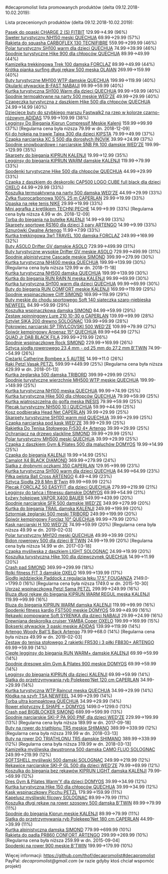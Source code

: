 #decapromolist lista promowanych produktów (delta 09.12.2018-10.02.2019):


Lista przecenionych produktów (delta 09.12.2018-10.02.2019):

[Pasek do opaski CHARGE 2 (S) FITBIT](http://www.decathlon.pl/pasek-do-opaski-charge-2-s-id_8405873.html) 129.99->4.99 (96%)  
[Sweter turystyczny NH150 męski QUECHUA](http://www.decathlon.pl/sweter-nh150-mski-id_8369522.html) 69.99->29.99 (57%)  
[Rakieta do squasha CARBOFLEX 130  TECNIFIBRE](http://www.decathlon.pl/rakieta-carboflex-130-id_8518676.html) 559.99->299.99 (46%)  
[Polar turystyczny SH100 warm dla dzieci QUECHUA](http://www.decathlon.pl/polar-sh100-warm-dla-dzieci-id_8504440.html) 74.99->39.99 (46%)  
[Spodnie turystyczne Hike 900 dla chłopców QUECHUA](http://www.decathlon.pl/spodnie-hike-900-2w1-chopcy-8-14-lat-id_8383262.html) 89.99->49.99 (44%)  
[Kamizelka trekkingowa Trek 100 damska FORCLAZ](http://www.decathlon.pl/kamizelka-trek-100-damska-id_8493035.html) 89.99->49.99 (44%)  
[Krótka pianka surfing długi rękaw 500 męska OLAIAN](http://www.decathlon.pl/krotka-pianka-dugi-rkaw-500-id_8383849.html) 269.99->159.99 (40%)  
[Buty turystyczne MH100 WTP damskie QUECHUA](http://www.decathlon.pl/buty-mh100-wtp-damskie-id_8397092.html) 199.99->119.99 (40%)  
[Okularki pływackie B-FAST NABAIJI](http://www.decathlon.pl/okularki-b-fast-id_8403599.html) 99.99->59.99 (40%)  
[Kurtka turystyczna SH100 Warm dla dzieci QUECHUA](http://www.decathlon.pl/kurtka-sh100-warm-dla-dzieci-id_8504377.html) 99.99->59.99 (40%)  
[Spodnie termoaktywne na narty 500 męskie WED'ZE](http://www.decathlon.pl/spodnie-termoaktywne-na-narty-500-mskie-id_8504256.html) 49.99->29.99 (40%)  
[Czapeczka turystyczna z daszkiem Hike 500 dla chłopców QUECHUA](http://www.decathlon.pl/czapka-z-daszkiem-hike500-kid-id_8353507.html) 24.99->14.99 (40%)  
[Dziecięce buty do szybkiego marszu Fastwalk2 na rzep w kolorze czarno-różowym ADIDAS](http://www.decathlon.pl/adidas-fastwalk2-scratch-girl-id_8395669.html) 179.99->109.99 (38%)  
[Legginsy Do Biegania Kiprun Compressif Męskie Kalenji](http://www.decathlon.pl/legginsy-kiprun-compressif-id_8396347.html) 159.99->99.99 (37%) [Regularna cena była niższa 79.99 w dn. 2018-12-09]  
[Kij do hokeja na trawie Talea 300 dla dzieci KIPSTA](http://www.decathlon.pl/kij-do-hokeja-na-trawie-talea-300--id_8225001.html) 79.99->49.99 (37%)  
[Czapka narciarska XC S 500 dla dorosłych INOVIK](http://www.decathlon.pl/xc-s-czapka-500-doroli-id_8501043.html) 39.99->24.99 (37%)  
[Spodnie snowboardowe i narciarskie SNB PA 100 damskie WED'ZE](http://www.decathlon.pl/spodnie-snb-pa-100--id_8494506.html) 199.99->129.99 (35%)  
[Skarpety do biegania KIPRUN KALENJI](http://www.decathlon.pl/skarpety-kiprun-id_8489210.html) 19.99->12.99 (35%)  
[Legginsy do biegania KIPRUN WARM damskie KALENJI](http://www.decathlon.pl/legginsy-kiprun-warm-id_8502328.html) 119.99->79.99 (33%)  
[Spodenki turystyczne Hike 500 dla chłopców QUECHUA](http://www.decathlon.pl/spodenki-hike-500-dla-dzieci-id_8353504.html) 44.99->29.99 (33%)  
[Czapka z daszkiem do deskorolki CAP500 LOGO CUBE full black dla dzieci OXELO](http://www.decathlon.pl/czapka-logo-cube-full-black-id_8383091.html) 44.99->29.99 (33%)  
[Koszulka termoaktywna na narty 500 damska WED'ZE](http://www.decathlon.pl/koszulka-termoaktywna-na-narty-500-damska-id_8504261.html) 44.99->29.99 (33%)  
[Żyłka fluorocarbonowa 100% 25 m CAPERLAN](http://www.decathlon.pl/yka-fluorocarbonowa-100-25m-id_8353445.html) 29.99->19.99 (33%)  
[Opaska na rękę tenis NIKE](http://www.decathlon.pl/opaska-nike-biaa-id_8390998.html) 29.99->19.99 (33%)  
[Mini agrafka z krętlikiem TECHNI PECHE](http://www.decathlon.pl/miniagrafka-z-krtlikiem-id_8305182.html) 14.99->9.99 (33%) [Regularna cena była niższa 4.99 w dn. 2018-12-09]  
[Torba do biegania na butelkę KALENJI](http://www.decathlon.pl/torba-na-butelk-id_8382145.html) 14.99->9.99 (33%)  
[Skarpety sportowe RS160 dla dzieci 3 pary ARTENGO](http://www.decathlon.pl/skarpety-rs160-jr-x3-id_8395136.html) 14.99->9.99 (33%)  
[Sznurówki Owalne  Artengo](http://www.decathlon.pl/sznurowki-owalne-czarne-id_8314884.html) 11.99->7.99 (33%)  
[Kurtka trekkingowa 3w1 TRAVEL 100 damska FORCLAZ](http://www.decathlon.pl/kurtka-travel-100-3w1-damska-id_8492935.html) 249.99->169.99 (32%)  
[Buty ASOLO Drifter GV damskie ASOLO](http://www.decathlon.pl/buty-drifter-gv-damskie-id_8385199.html) 729.99->499.99 (31%)  
[Buty turystyczne wysokie Drifter GV męskie ASOLO](http://www.decathlon.pl/buty-drifter-gv-mskie-id_8385200.html) 729.99->499.99 (31%)  
[Spodnie alpinistyczne Cascade męskie  SIMOND](http://www.decathlon.pl/spodnie-alpinistyczne-cascade-mskie-id_8358689.html) 399.99->279.99 (30%)  
[Kurtka turystyczna NH400 męska QUECHUA](http://www.decathlon.pl/kurtka-turystyczna-arpenaz-400-mska-id_8384377.html) 199.99->139.99 (30%) [Regularna cena była niższa 129.99 w dn. 2018-11-18]  
[Kurtka turystyczna NH500 damska QUECHUA](http://www.decathlon.pl/kurtka-nh500-damska-id_8384823.html) 199.99->139.99 (30%)  
[Kurtka do biegania RUN RAIN N męska KALENJI](http://www.decathlon.pl/kurtka-run-rain-n-id_8394761.html) 99.99->69.99 (30%)  
[Kurtka turystyczna SH100 warm dla dzieci QUECHUA](http://www.decathlon.pl/kurtka-sh100-warm-dla-dzieci-id_8504373.html) 99.99->69.99 (30%)  
[Buty do biegania RUN COMFORT męskie KALENJI](http://www.decathlon.pl/buty-run-comfort-id_8488155.html) 169.99->119.99 (29%)  
[Spodnie wspinaczkowe Cliff SIMOND](http://www.decathlon.pl/spodnie-wspinaczkowe-edge-mskie-id_8495288.html) 169.99->119.99 (29%)  
[Buty męskie do chodu sportowego Soft 140 siateczka szaro-niebieska NEWFEEL](http://www.decathlon.pl/buty-soft-140-siateczka-id_8350865.html) 84.99->59.99 (29%)  
[Koszulka wspinaczkowa damska SIMOND](http://www.decathlon.pl/koszulka-ladies-place-niebiesk-id_8495229.html) 84.99->59.99 (29%)  
[Zestaw spinningowy Lure 210 10-30 g CAPERLAN](http://www.decathlon.pl/zestaw-lure-210-10-30-g-id_8293011.html) 139.99->99.99 (28%)  
[Sztylet SIKA 200 drewno SOLOGNAC](http://www.decathlon.pl/sztylet-sika-200-drewno-id_8395935.html) 139.99->99.99 (28%)  
[Pokrowiec narciarski SP TRVLCOVSKI 500  WED'ZE](http://www.decathlon.pl/pokrowiec-sp-trvlcovski-500--id_8398418.html) 109.99->79.99 (27%)  
[Śpiwór kempingowy Arpenaz 15°  QUECHUA](http://www.decathlon.pl/piwor-arpenaz-15-id_8384907.html) 89.99->64.99 (27%)  
[QUAD Jr DAB BLACK FILA](http://www.decathlon.pl/quad-jr-dab-black-id_8512451.html) 299.99->219.99 (26%)  
[Spodnie wspinaczkowe Rock SIMOND](http://www.decathlon.pl/spodnie-wspinaczkowe-rock-id_8386829.html) 229.99->169.99 (26%)  
[Sztyca siodła rowerowego 23,4 mm - od 25 mm do 27,2 mm B'TWIN](http://www.decathlon.pl/sztyca-sioda-234-mm-25-272-id_8350482.html) 74.99->54.99 (26%)  
[Ciężarki Catherine Bombee x 5 AUTRE](http://www.decathlon.pl/ciarki-catherine-bombee-x-5-id_1584971.html) 14.99->11.0 (26%)  
[Raki Petzl Vasak PETZL](http://www.decathlon.pl/raki-petzl-vasak-id_8360236.html) 599.99->449.99 (25%) [Regularna cena była niższa 429.99 w dn. 2018-01-13]  
[Kurtka żeglarska 500 damska TRIBORD](http://www.decathlon.pl/kurtka-500-id_8382394.html) 399.99->299.99 (25%)  
[Spodnie turystyczne wierzchnie MH500 WTP męskie QUECHUA](http://www.decathlon.pl/spodnie-przeciwdeszczowe-forclaz-100-mskie-id_8332514.html) 199.99->149.99 (25%)  
[Kurtka turystyczna NH100 męska QUECHUA](http://www.decathlon.pl/kurtka-nh100-mska-id_8382421.html) 99.99->74.99 (25%)  
[Kurtka turystyczna Hike 500 dla chłopców QUECHUA](http://www.decathlon.pl/kurtka-turystyczna-lekka-dla-dzieci-arpenaz-500-id_8301380.html) 79.99->59.99 (25%)  
[Kurtka wiatroszczelna do golfa męska INESIS](http://www.decathlon.pl/kurtka-wiatroszczelna-do-golfa-id_8365777.html) 79.99->59.99 (25%)  
[Plecak turystyczny NH500 10 l QUECHUA](http://www.decathlon.pl/plecak-nh500-10-l-id_8383595.html) 59.99->44.99 (25%)  
[Kosz podbieraka Head Net CAPERLAN](http://www.decathlon.pl/kosz-podbieraka--id_6286822.html) 39.99->29.99 (25%)  
[Skarpety turystyczne SH100 warm mid  QUECHUA](http://www.decathlon.pl/ciepe-skarpety-turystyczne-arpenaz-50-id_8313153.html) 39.99->29.99 (25%)  
[Czapka narciarska pod kask WED'ZE](http://www.decathlon.pl/czapka-pod-kask-id_8344678.html) 39.99->29.99 (25%)  
[Rakietka Do Tenisa Stołowego Fr530 4* Artengo](http://www.decathlon.pl/rakietka-fr530-3-id_8373098.html) 39.99->29.99 (25%)  
[Ochraniacz na drzewo slackline SIMOND](http://www.decathlon.pl/ochraniacz-na-drzewo-slackline-id_8386748.html) 39.99->29.99 (25%)  
[Polar turystyczny MH500 męski QUECHUA](http://www.decathlon.pl/polar-mh500-mski-id_8505184.html) 39.99->29.99 (25%)  
[Czapka z daszkiem Gym & Pilates 500 dla maluchów DOMYOS](http://www.decathlon.pl/czapka-z-daszkiem-500-gym-id_8490133.html) 19.99->14.99 (25%)  
[Czapka do biegania KALENJI](http://www.decathlon.pl/czapka-id_8505516.html) 19.99->14.99 (25%)  
[Camalot X4  BLACK DIAMOND](http://www.decathlon.pl/friend-camalot-x4-id_8335248.html) 369.99->279.99 (24%)  
[Siatka z drobnymi oczkami 350 CAPERLAN](http://www.decathlon.pl/siatka-z-drobnymi-oczkami-350-id_6286768.html) 129.95->99.99 (23%)  
[Kurtka turystyczna SH100 warm dla dzieci QUECHUA](http://www.decathlon.pl/kurtka-sh100-warm-dla-dzieci-id_8504400.html) 84.99->64.99 (23%)  
[Piłka pelota Ball Cross  ARTENGO](http://www.decathlon.pl/pika-ball-cross-niebieska-id_8307303.html) 6.49->4.99 (23%)  
[Sztyca Siodła 29,8 Mm B'Twin](http://www.decathlon.pl/sztyca-sioda-298-mm-id_8026721.html) 89.99->69.99 (22%)  
[Plecak FORCLAZ 50 EASYFIT dla dzieci QUECHUA](http://www.decathlon.pl/plecak-turystyczny-forclaz-50-easyfit-dzieci-id_8332432.html) 279.99->219.99 (21%)  
[Legginsy do tańca i fitnessu damskie DOMYOS](http://www.decathlon.pl/legginsy-do-taca-damskie-id_8504253.html) 69.99->54.99 (21%)  
[Łyżwy hokejowe VAPOR X400 BAUER](http://www.decathlon.pl/ywy-hokejowe-vapor-x400-id_8396333.html) 549.99->439.99 (20%)  
[Spodnie narciarskie SFR 500 damskie WED'ZE](http://www.decathlon.pl/spodnie-sfr-500-id_8494365.html) 349.99->279.99 (20%)  
[Kurtka do biegania TRAIL damska KALENJI](http://www.decathlon.pl/kurtka-trail-id_8488867.html) 249.99->199.99 (20%)  
[Sztormiak żeglarski 500 męski TRIBORD](http://www.decathlon.pl/sztormiak-500-id_8510326.html) 249.99->199.99 (20%)  
[Śpiwór kempingowy Forclaz 10°  QUECHUA](http://www.decathlon.pl/forclaz-10-czerwony-lewy-id_8384917.html) 99.99->79.99 (20%)  
[Kask narciarski H 100 WED'ZE](http://www.decathlon.pl/kask-h-100-id_8399990.html) 74.99->59.99 (20%) [Regularna cena była niższa 49.99 w dn. 2019-02-03]  
[Polar turystyczny MH120 męski QUECHUA](http://www.decathlon.pl/polar-mh120-mski-id_8492830.html) 49.99->39.99 (20%)  
[Bidon rowerowy 500 dla dzieci B'TWIN](http://www.decathlon.pl/bidon-rowerowy-500-dla-dzieci-id_8336831.html) 24.99->19.99 (20%) [Regularna cena była niższa 14.99 w dn. 2017-03-18]  
[Czapka myśliwska z daszkiem LIGHT SOLOGNAC](http://www.decathlon.pl/czapka-z-daszkiem-light-id_8382888.html) 24.99->19.99 (20%)  
[Koszulka turystyczna Hike 100 dla dziewczynek QUECHUA](http://www.decathlon.pl/koszulka-hike-100-dla-dzieci-id_8500982.html) 14.99->11.99 (20%)  
[Crash pad SIMOND](http://www.decathlon.pl/crash-pad-id_8495266.html) 369.99->299.99 (18%)  
[Rolki fitness FIT 3 damskie OXELO](http://www.decathlon.pl/fit-3-czarne-fuksja-damskie-id_8216988.html) 169.99->139.99 (17%)  
[Siodło jeździeckie Paddock z regulacją łęku 17,5" FOUGANZA](http://www.decathlon.pl/siodo-paddock-brzowe-175-id_8324691.html) 2149.0->1799.0 (16%) [Regularna cena była niższa 1749.0 w dn. 2015-10-30]  
[Uprząż wspinaczkowa Petzl Sama PETZL](http://www.decathlon.pl/uprz-wspinaczkowa-petzl-sama-id_8408884.html) 299.99->249.99 (16%)  
[Bluza długi rękaw do biegania KIPRUN WARM REGUL męska KALENJI](http://www.decathlon.pl/bluza-kiprun-warm-regul-id_8488817.html) 119.99->99.99 (16%)  
[Bluza do biegania KIPRUN WARM damska KALENJI](http://www.decathlon.pl/bluza-kiprun-warm-id_8503919.html) 119.99->99.99 (16%)  
[Spodenki fitness kardio FST500 męskie DOMYOS](http://www.decathlon.pl/spodenki-fitness-fst500-id_8517722.html) 59.99->49.99 (16%)  
[Rękawki pompowane Soft SYRENKA dla dzieci  NABAIJI](http://www.decathlon.pl/rkawki-pompowane-syrenka-jr-id_8385500.html) 29.99->24.99 (16%)  
[Drewniana deskorolka cruiser YAMBA Coper OXELO](http://www.decathlon.pl/yamba-500-coper-id_8502577.html) 199.99->169.99 (15%)  
[Bokserki pływackie 3 paski męskie ADIDAS](http://www.decathlon.pl/bokserki-3-paski-jr-id_8481092.html) 139.99->119.99 (14%)  
[Artengo Woody Ball'S Back Artengo](http://www.decathlon.pl/artengo-woody-balls-back-id_8362315.html) 79.99->68.0 (14%) [Regularna cena była niższa 49.99 w dn. 2019-02-03]  
[Zestaw do tenisa stołowego 2 rakietki FR530 i 3 piłki FB830+ ARTENGO](http://www.decathlon.pl/zestaw-2-rakietek-fr530-id_8487370.html) 69.99->59.99 (14%)  
[Ciepłe legginsy do biegania RUN WARM+ damskie KALENJI](http://www.decathlon.pl/ciepe-legginsy-run-warm-id_8488123.html) 69.99->59.99 (14%)  
[Spodnie dresowe slim Gym & Pilates 900 męskie DOMYOS](http://www.decathlon.pl/spodnie-900-slim-id_8502261.html) 69.99->59.99 (14%)  
[Legginsy do biegania KIPRUN dla dzieci KALENJI](http://www.decathlon.pl/legginsy-kiprun-id_8504742.html) 69.99->59.99 (14%)  
[Siatka do przetrzymywania ryb Polekeep'Net 120 cm CAPERLAN](http://www.decathlon.pl/siatka-polekeepnet-120-id_4822759.html) 34.99->29.99 (14%)  
[Kurtka turystyczna WTP Raincut męska QUECHUA](http://www.decathlon.pl/kurtka-turystyczna-rain-cut-mska-id_8300325.html) 34.99->29.99 (14%)  
[Kłódka na szyfr TSA NEWFEEL](http://www.decathlon.pl/kodka-na-szyfr-tsa-id_8333023.html) 34.99->29.99 (14%)  
[Torba ultra kompaktowa QUECHUA](http://www.decathlon.pl/torba-ultra-kompaktowa-id_8356618.html) 34.99->29.99 (14%)  
[Rower eliptyczny E SHAPE + DOMYOS](http://www.decathlon.pl/rower-eliptyczny-e-shape--id_8358831.html) 1499.0->1299.0 (13%)  
[Crash pad BIGBLOCKER SIMOND](http://www.decathlon.pl/crash-pad-bigblocker-id_8495259.html) 689.99->599.99 (13%)  
[Spodnie narciarskie SKI-P PA 900 PNF dla dzieci WED'ZE](http://www.decathlon.pl/spodnie-ski-p-pa-900-pnf-jr-id_8397853.html) 229.99->199.99 (13%) [Regularna cena była niższa 189.99 w dn. 2017-09-18]  
[Buty na rower do triathlonu TR5 męskie SHIMANO](http://www.decathlon.pl/buty-na-rower-tri-tr5-biae-id_8404394.html) 389.99->339.99 (12%) [Regularna cena była niższa 319.99 w dn. 2018-03-13]  
[Buty na rower DO TRIATHLONU TR5 damskie SHIMANO](http://www.decathlon.pl/buty-na-rower-tri-tr5-id_8404395.html) 389.99->339.99 (12%) [Regularna cena była niższa 319.99 w dn. 2018-03-13]  
[Kamizelka myśliwska dwustronna 500 damska CAMO FLUO SOLOGNAC](http://www.decathlon.pl/kamizelka-500-damska-id_8494172.html) 249.99->219.99 (12%)  
[SOFTSHELL myśliwski 500 damski SOLOGNAC](http://www.decathlon.pl/softshell-500-damski-id_8494174.html) 249.99->219.99 (12%)  
[Rękawice narciarskie SKI-P GL 500 dla dzieci WED'ZE](http://www.decathlon.pl/rkawice-ski-p-gl-500-jr-id_8398686.html) 79.99->69.99 (12%)  
[Koszulka do biegania bez rękawów KIPRUN LIGHT damska KALENJI](http://www.decathlon.pl/koszulka-kiprun-light-id_8519091.html) 79.99->69.99 (12%)  
[Dres Gym & Pilates Warm'Y dla dzieci DOMYOS](http://www.decathlon.pl/dres-120-gym-id_8380225.html) 39.99->34.99 (12%)  
[Kurtka turystyczna Hike 150 dla chłopców QUECHUA](http://www.decathlon.pl/kurtka-hike-150-dla-chopcow-id_8384881.html) 39.99->34.99 (12%)  
[Kask wspinaczkowy Picchu PETZL](http://www.decathlon.pl/kask-wspinaczkowy-picchu-id_8377826.html) 179.99->159.99 (11%)  
[Kapelusz myśliwski filcowy SOLOGNAC](http://www.decathlon.pl/kapelusz-filcowy-id_8366535.html) 89.99->79.99 (11%)  
[Koszulka długi rękaw na rower szosowy 500 damska B'TWIN](http://www.decathlon.pl/koszulka-dugi-rkaw-500-id_8491604.html) 89.99->79.99 (11%)  
[Spodnie do biegania Kiprun męskie KALENJI](http://www.decathlon.pl/spodnie-kiprun-id_8518107.html) 89.99->79.99 (11%)  
[Siatka do przetrzymywania ryb Polekeep'Net 180 cm CAPERLAN](http://www.decathlon.pl/siatka-polekeepnet-180-cm-id_4822775.html) 44.99->39.99 (11%)  
[Kurtka alpinistyczna damska SIMOND](http://www.decathlon.pl/kurtka-alpinistyczna-niebieska-id_8495178.html) 779.99->699.99 (10%)  
[Rakieta do padla PR860 CONFORT ARTENGO](http://www.decathlon.pl/rakieta-pr860-confort-nieb-zie-id_8340540.html) 299.99->269.99 (10%) [Regularna cena była niższa 259.99 w dn. 2015-09-04]  
[Spodenki na rower 900 męskie B'TWIN](http://www.decathlon.pl/spodenki-na-rower-z-szelkami-700-id_8354169.html) 199.99->179.99 (10%)  

Więcej informacji: https://github.com/thof/decapromolist#decapromolist  
PayPal: _decapromolist@gmail.com_ (w razie gdyby ktoś chciał wspomóc projekt)  
